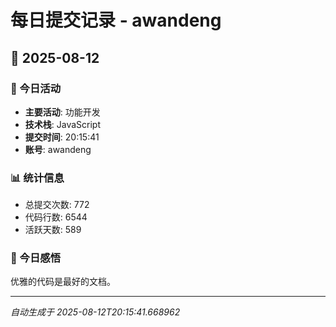 # 每日提交记录 - awandeng

## 📅 2025-08-12

### 🎯 今日活动
- **主要活动**: 功能开发
- **技术栈**: JavaScript
- **提交时间**: 20:15:41
- **账号**: awandeng

### 📊 统计信息
- 总提交次数: 772
- 代码行数: 6544
- 活跃天数: 589

### 💭 今日感悟
优雅的代码是最好的文档。

---
*自动生成于 2025-08-12T20:15:41.668962*
